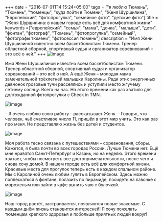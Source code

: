 +++
date = "2016-07-01T14:15:24+05:00"
tags = ["я люблю Тюмень", "Тюмень", "тюменцы", "куда пойти в Тюмени", "Женя Шуршилина", "Европейский", "фотопрогулка", "семейное фото", "детские фото"]
title = "Женя Шуршилина: в нашем городе есть всё для комфортной жизни"
keywords =["европейский", "семья", "мама", "дочка", "малыши", "дети", "фонтан", "фотограф", "Тюмень", "фотопрогулка", "семейный", "фотографы тюмени", "фотосессия тюмень"]
description = "Имя Жени Шуршилиной известно всем баскетболистам Тюмени. Тренер областной сборной, спортивный судья и организатор соревнований – это всё о ней."
+++
![image](/post/shurshik_first.jpg)

Имя Жени Шуршилиной известно всем баскетболистам Тюмени. Тренер областной сборной, спортивный судья и организатор соревнований – это всё о ней. 
А ещё Женя – молодая мама замечательной трёхлетней малышки Каролины. Ради этих энергичных девчонок грозовые тучи рассеялись и уступили место жгучему летнему солнцу. 
Всего на час. Но этого времени как раз хватило для долгожданной фотопрогулки с Check in TMN.  
<!--more-->

![image](/post/shurshik_second.jpg)

– Я очень люблю свою работу – рассказывает Женя. – Говорят, что человек, чьё счастливое число 11, пришёл в этот мир учить. Это как раз про меня. 
Не представляю жизнь без детей и студентов. 

![image](/post/shurshik_third.jpg)

Моя работа тесно связана с путешествиями – соревнования, сборы. Кажется, я была почти во всех городах России. Лучше Тюмени нет. Ещё мне нравятся Санкт-Петербург и Казань, 
но на неделю. Этого времени хватает, чтобы посмотреть все достопримечательности, после чего я снова хочу домой. 
В нашем городе есть всё для комфортной жизни. Красивые места для прогулок теперь есть в каждом спальном районе. Мы с Каролиной очень любим гулять в Европейском. 
Здесь можно поплескаться в фонтане, полазить по пирамиде, посидеть на лавочке с мороженым или зайти в кафе выпить чаю с булочкой. 

![image](/post/shurshik_fourth.jpg)

Наш город растёт, застраивается, появляются новые знакомые. С каждым днём жизнь становится интересней! Я хочу пожелать тюменцам крепкого здоровья и побольше приятных людей вокруг!
